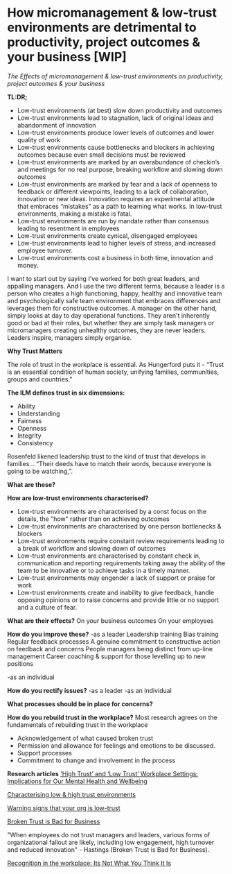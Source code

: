 # How micromanagement & low-trust environments are detrimental to productivity, project outcomes & your business [WIP]

*The Effects of micromanagement & low-trust environments on productivity, project outcomes & your business*

**TL:DR;**

- Low-trust environments (at best) slow down productivity and outcomes
- Low-trust environments lead to stagnation, lack of original ideas and abandonment of innovation
- Low-trust environments produce lower levels of outcomes and lower quality of work
- Low-trust environments cause bottlenecks and blockers in achieving outcomes because even small decisions must be reviewed
- Low-trust environments are marked by an overabundance of checkin’s and meetings for no real purpose, breaking workflow and slowing down outcomes
- Low-trust environments are marked by fear and a lack of openness to feedback or different viewpoints, leading to a lack of collaboration, innovation or new ideas. Innovation requires an experimental attitude that embraces “mistakes” as a path to learning what works. In low-trust environments, making a mistake is fatal.
- Low-trust environments are run by mandate rather than consensus leading to resentment in employees
- Low-trust environments create cynical, disengaged employees
- Low-trust environments lead to higher levels of stress, and increased employee turnover.
- Low-trust environments cost a business in both time, innovation and money.


I want to start out by saying I've worked for both great leaders, and appalling managers. And I use the two different terms, because a leader is a person who creates a high functioning, happy, healthy and innovative team and psychologically safe team environment that embraces differences and leverages them for constructive outcomes. A manager on the other hand, simply looks at day to day operational functions. They aren't inherently good or bad at their roles, but whether they are simply task managers or micromanagers creating unhealthy outcomes, they are never leaders.
Leaders inspire, managers simply organise.


**Why Trust Matters**

The role of trust in the workplace is essential. As Hungerford puts it - “Trust is an essential condition of human society, unifying families, communities, groups and countries.”

**The ILM defines trust in six dimensions:**

- Ability
- Understanding
- Fairness
- Openness
- Integrity
- Consistency

Rosenfeld likened leadership trust to the kind of trust that develops in families... “Their deeds have to match their words, because everyone is going to be watching,”.

**What are these?**


**How are low-trust environments characterised?**

- Low-trust environments are characterised by a const focus on the details, the "how" rather than on achieving outcomes
- Low-trust environments are characterised by one person bottlenecks & blockers
- Low-trust environments require constant review requirements leading to a break of workflow and slowing down of outcomes
- Low-trust environments are characterised by constant check in, communication and reporting requirements taking away the ability of the team to be innovative or to achieve tasks in a timely manner.
- Low-trust environments may engender a lack of support or praise for work
- Low-trust environments create and inability to give feedback, handle opposing opinions or to raise concerns and provide little or no support and a culture of fear.


**What are their effects?**
On your business outcomes
On your employees


**How do you improve these?**
-as a leader
Leadership training
Bias training
Regular feedback processes
A genuine commitment to constructive action on feedback and concerns
People managers being distinct from up-line management
Career coaching & support for those levelling up to new positions

-as an individual

**How do you rectify issues?**
-as a leader
-as an individual


**What processes should be in place for concerns?**


**How do you rebuild trust in the workplace?**
Most research agrees on the fundamentals of rebuilding trust in the workplace

- Acknowledgement of what caused broken trust
- Permission and allowance for feelings and emotions to be discussed.
- Support processes 
- Commitment to change and involvement in the process


**Research articles**
['High Trust’ and ‘Low Trust’ Workplace Settings: Implications for Our Mental Health and Wellbeing]()

[Characterising low & high trust environments]()

[Warning signs that your org is low-trust]()

[Broken Trust is Bad for Business]()

"When employees do not trust managers and leaders, various forms of organizational fallout are likely, including low engagement, high turnover and reduced innovation" - Hastings (Broken Trust is Bad for Business).

[Recognition in the workplace: Its Not What You Think It Is]()